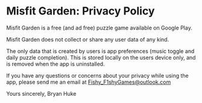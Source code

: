 # Misfit Garden: Privacy Policy

Misfit Garden is a free (and ad free) puzzle game available on Google Play. 

Misfit Garden does not collect or share any user data of any kind. 

The only data that is created by users is app preferences (music toggle and daily puzzle completion). This is stored locally on the users device only, and is removed when the app is uninstalled. 

If you have any questions or concerns about your privacy while using the app, please send me an email at Fishy_F1shyGames@outlook.com

Yours sincerely,
Bryan Huke
